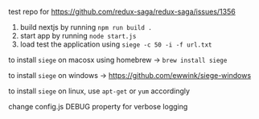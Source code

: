 test repo for https://github.com/redux-saga/redux-saga/issues/1356

1. build nextjs by running `npm run build .`
2. start app by running `node start.js`
3. load test the application using `siege -c 50 -i -f url.txt`

to install `siege` on macosx using homebrew -> `brew install siege`

to install `siege` on windows -> https://github.com/ewwink/siege-windows

to install `siege` on linux, use `apt-get` or `yum` accordingly

change config.js DEBUG property for verbose logging
